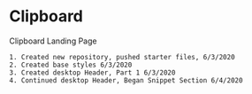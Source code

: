 # Clipboard
Clipboard Landing Page


    1. Created new repository, pushed starter files, 6/3/2020
    2. Created base styles 6/3/2020
    3. Created desktop Header, Part 1 6/3/2020
    4. Continued desktop Header, Began Snippet Section 6/4/2020
